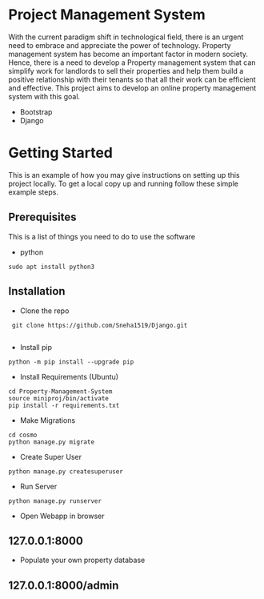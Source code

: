 # Project Management System

With the current paradigm shift in technological field, there is an urgent need to embrace and appreciate the power of technology. Property management system has become an important factor in modern society. Hence, there is a need to develop a Property management system that can simplify work for landlords to sell their properties and help them build a positive relationship with their tenants so that all their work can be efficient and effective. This project aims to develop an online property management system with this goal.

* Bootstrap
* Django

# Getting Started
This is an example of how you may give instructions on setting up this project locally. To get a local copy up and running follow these simple example steps.

## Prerequisites ##
This is a list of things you need to do to use the software

* python
```
sudo apt install python3
```
## Installation ##
* Clone the repo
```
 git clone https://github.com/Sneha1519/Django.git
 
 ```
* Install pip
```
python -m pip install --upgrade pip
```

* Install Requirements (Ubuntu)
```
cd Property-Management-System
source miniproj/bin/activate
pip install -r requirements.txt
```
* Make Migrations
```
cd cosmo
python manage.py migrate
```
* Create Super User
```
python manage.py createsuperuser
```
* Run Server
```
python manage.py runserver
```
* Open Webapp in browser

## 127.0.0.1:8000 ##

* Populate your own property database

## 127.0.0.1:8000/admin ##
